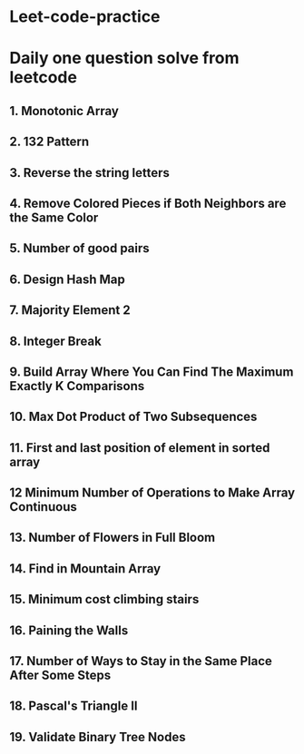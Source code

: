 # Leet-code-practice
# Daily one question solve from leetcode
## 1. Monotonic Array
## 2. 132 Pattern
## 3. Reverse the string letters
## 4. Remove Colored Pieces if Both Neighbors are the Same Color
## 5. Number of good pairs
## 6. Design Hash Map 
## 7. Majority Element 2
## 8. Integer Break
## 9. Build Array Where You Can Find The Maximum Exactly K Comparisons
## 10. Max Dot Product of Two Subsequences
## 11. First and last position of element in sorted array
## 12 Minimum Number of Operations to Make Array Continuous
## 13. Number of Flowers in Full Bloom
## 14. Find in Mountain Array
## 15. Minimum cost climbing stairs
## 16. Paining the Walls
## 17. Number of Ways to Stay in the Same Place After Some Steps
## 18. Pascal's Triangle II
## 19. Validate Binary Tree Nodes
